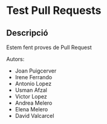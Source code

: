 # Test Pull Requests
## Descripció
Estem fent proves de Pull Request

Autors:
- Joan Puigcerver
- Irene Ferrando
- Antonio Lopez
- Usman Afzal
- Victor Lopez
- Andrea Melero
- Elena Melero
- David Valcarcel
